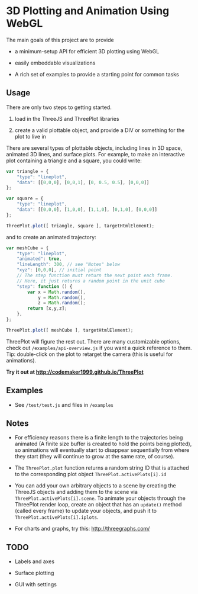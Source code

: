 3D Plotting and Animation Using WebGL
======================================

The main goals of this project are to provide

* a minimum-setup API for efficient 3D plotting using WebGL

* easily embeddable visualizations

* A rich set of examples to provide a starting point for common tasks

Usage
------

There are only two steps to getting started.

1. load in the ThreeJS and ThreePlot libraries

2. create a valid plottable object, and provide a DIV or something for the plot to live in

There are several types of plottable objects, including lines in 3D space, animated 3D lines, and surface plots. For example, to make an interactive plot containing a triangle and a square, you could write:

```js
var triangle = {
    "type": "lineplot",
    "data": [[0,0,0], [0,0,1], [0, 0.5, 0.5], [0,0,0]]
};

var square = {
    "type": "lineplot",
    "data": [[0,0,0], [1,0,0], [1,1,0], [0,1,0], [0,0,0]]
};

ThreePlot.plot([ triangle, square ], targetHtmlElement);
```

and to create an animated trajectory:

```js
var meshCube = {
    "type": "lineplot",
    "animated": true,
    "lineLength": 300, // see "Notes" below
    "xyz": [0,0,0], // initial point
    // The step function must return the next point each frame.
    // Here, it just returns a random point in the unit cube
    "step": function () {
        var x = Math.random(),
            y = Math.random(),
            z = Math.random();
        return [x,y,z];
    },
};

ThreePlot.plot([ meshCube ], targetHtmlElement);
```

ThreePlot will figure the rest out. There are many customizable options, check out `/examples/api-overview.js` if you want a quick reference to them. Tip: double-click on the plot to retarget the camera (this is useful for animations).

**Try it out at http://codemaker1999.github.io/ThreePlot**

Examples
---------

* See `/test/test.js` and files in `/examples`

Notes
------

* For efficiency reasons there is a finite length to the trajectories being animated (A finite size buffer is created to hold the points being plotted), so animations will eventually start to disappear sequentially from where they start (they will continue to grow at the same rate, of course).

* The `ThreePlot.plot` function returns a random string ID that is attached to the corresponding plot object `ThreePlot.activePlots[i].id`

* You can add your own arbitrary objects to a scene by creating the ThreeJS objects and adding them to the scene via `ThreePlot.activePlots[i].scene`. To animate your objects through the ThreePlot render loop, create an object that has an `update()` method (called every frame) to update your objects, and push it to `ThreePlot.activePlots[i].iplots`.

* For charts and graphs, try this: http://threegraphs.com/

TODO
-----

* Labels and axes

* Surface plotting

* GUI with settings
